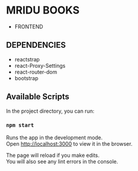 # MRIDU BOOKS
* FRONTEND 

## DEPENDENCIES
* reactstrap
* react-Proxy-Settings
* react-router-dom
* bootstrap

## Available Scripts

In the project directory, you can run:

### `npm start`

Runs the app in the development mode.<br />
Open [http://localhost:3000](http://localhost:3000) to view it in the browser.

The page will reload if you make edits.<br />
You will also see any lint errors in the console.
